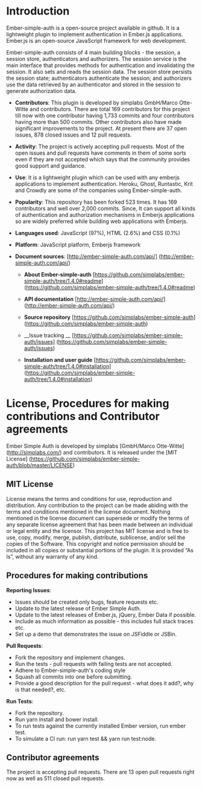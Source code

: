# Introduction

Ember-simple-auth is a open-source project available in github. It is a lightweight plugin to implement authentication in Ember.js applications. Ember.js is an open-source JavaScript framework for web development. 

Ember-simple-auth consists of 4 main building blocks - the session, a session store, authenticators and authorizers. The session service is the main interface that provides methods for authentication and invalidating the session. It also sets and reads the session data. The session store persists the session state; authenticators authenticate the session; and authorizers use the data retrieved by an authenticator and stored in the session to generate authorization data.

* __Contributors__: This plugin is developed by simplabs GmbH/Marco Otte-Witte and contributors. There are total 169 contributors for this project till now with one contributor having 1,733 commits and four contributors having more than 500 commits. Other contributors also have made significant improvements to the project. At present there are 37 open issues, 878 closed issues and 12 pull requests.

* __Activity__: The project is actively accepting pull requests. Most of the open issues and pull requests have comments in them of some sorts even if they are not accepted which says that the community provides good support and guidance.

* __Use__: It is a lightweight plugin which can be used with any emberjs applications to implement authentication. Heroku, Ghost, Runtastic, Krit and Crowdly are some of the companies using Ember-simple-auth.

* __Popularity__: This repository has been forked 523 times. It has 169 contributors and well over 2,000 commits. Since, It can support all kinds of authentication and authorization mechanisms in Emberjs applications so are widely preferred while building web applications with Emberjs.

* __Languages used__: JavaScript (97%), HTML (2.6%) and CSS (0.1%)

* __Platform__: JavaScript platform, Emberjs framework

* __Document sources__: [http://ember-simple-auth.com/api/] (http://ember-simple-auth.com/api/)

  * __About Ember-simple-auth__ 
      [https://github.com/simplabs/ember-simple-auth/tree/1.4.0#readme] (https://github.com/simplabs/ember-simple-auth/tree/1.4.0#readme)
  
  * __API documentation__ 
      [http://ember-simple-auth.com/api/] (http://ember-simple-auth.com/api/)

  * __Source repository__ 
      [https://github.com/simplabs/ember-simple-auth] (https://github.com/simplabs/ember-simple-auth)

  * __Issue tracking __
      [https://github.com/simplabs/ember-simple-auth/issues] (https://github.com/simplabs/ember-simple-auth/issues)

  * __Installation and user guide__
      [https://github.com/simplabs/ember-simple-auth/tree/1.4.0#installation] (https://github.com/simplabs/ember-simple-auth/tree/1.4.0#installation)


# License, Procedures for making contributions and Contributor agreements

Ember Simple Auth is developed by simplabs [GmbH/Marco Otte-Witte] (http://simplabs.com/) and contributors. It is released under the [MIT License] (https://github.com/simplabs/ember-simple-auth/blob/master/LICENSE)

## MIT License
License means the terms and conditions for use, reproduction and distribution. Any contribution to the project can be made abiding with the terms and conditions mentioned in the license document. Nothing mentioned in the license document can supersede or modify the terms of any separate license agreement that has been made between an individual or legal entity and the licensor. This project has MIT license and is free to use, copy, modify, merge, publish, distribute, sublicense, and/or sell the copies of the Software. This copyright and notice permission should be included in all copies or substantial portions of the plugin. It is provided “As Is”, without any warranty of any kind.

## Procedures for making contributions
__Reporting Issues__:
  * Issues should be created only bugs, feature requests etc.
  * Update to the latest release of Ember Simple Auth.
  * Update to the latest releases of Ember.js, jQuery, Ember Data if possible.
  * Include as much information as possible - this includes full stack traces etc.
  * Set up a demo that demonstrates the issue on JSFiddle or JSBin.
  
__Pull Requests__:
  * Fork the repository and implement changes.
  * Run the tests - pull requests with failing tests are not accepted.
  * Adhere to Ember-simple-auth's coding style
  * Squash all commits into one before submitting.
  * Provide a good description for the pull request - what does it add?, why is that needed?, etc.
  
 __Run Tests__:
   * Fork the repository.
   * Run yarn install and bower install.
   * To run tests against the currently installed Ember version, run ember test.
   * To simulate a CI run: run yarn test && yarn run test:node.
 
 ## Contributor agreements
 The project is accepting pull requests. There are 13 open pull requests right now as well as 511 closed pull requests. 


































